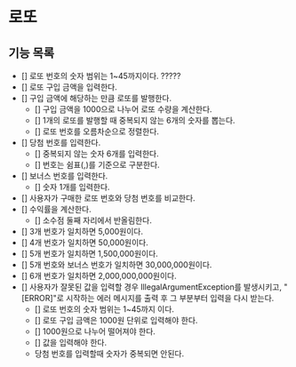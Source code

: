 # 로또

## 기능 목록

- [] 로또 번호의 숫자 범위는 1~45까지이다. ?????
- [] 로또 구입 금액을 입력한다.
- [] 구입 금액에 해당하는 만큼 로또를 발행한다.
  - [] 구입 금액을 1000으로 나누어 로또 수량을 계산한다.
  - [] 1개의 로또를 발행할 때 중복되지 않는 6개의 숫자를 뽑는다.
  - [] 로또 번호를 오름차순으로 정렬한다.
- [] 당첨 번호를 입력한다.
  - [] 중복되지 않는 숫자 6개를 입력한다.
  - [] 번호는 쉼표(,)를 기준으로 구분한다.
- [] 보너스 번호를 입력한다.
  - [] 숫자 1개를 입력한다.
- [] 사용자가 구매한 로또 번호와 당첨 번호를 비교한다.
- [] 수익률을 계산한다.
  - [] 소수점 둘째 자리에서 반올림한다.
- [] 3개 번호가 일치하면 5,000원이다.
- [] 4개 번호가 일치하면 50,000원이다.
- [] 5개 번호가 일치하면 1,500,000원이다.
- [] 5개 번호와 보너스 번호가 일치하면 30,000,000원이다.
- [] 6개 번호가 일치하면 2,000,000,000원이다.
- [] 사용자가 잘못된 값을 입력할 경우 IllegalArgumentException를 발생시키고, "[ERROR]"로 시작하는 에러 메시지를 출력 후 그 부분부터 입력을 다시 받는다.
  - [] 로또 번호의 숫자 범위는 1~45까지 이다.
  - [] 로또 구입 금액은 1000원 단위로 입력해야 한다.
  - [] 1000원으로 나누어 떨어져야 한다.
  - [] 값을 입력해야 한다.
  - 당첨 번호를 입력할때 숫자가 중복되면 안된다.


